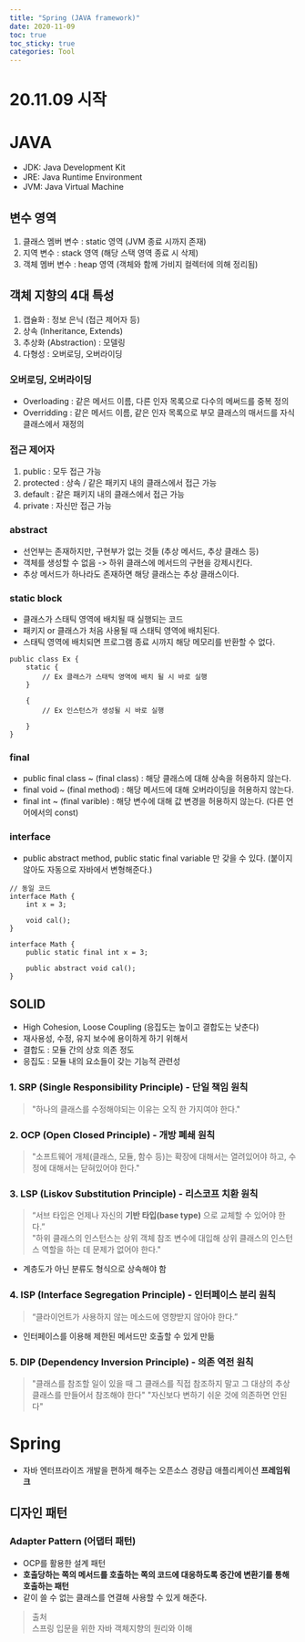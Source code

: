 ```yaml
---
title: "Spring (JAVA framework)"
date: 2020-11-09
toc: true
toc_sticky: true
categories: Tool
---
```


# 20.11.09 시작

# JAVA
- JDK: Java Development Kit
- JRE: Java Runtime Environment
- JVM: Java Virtual Machine
 
## 변수 영역
1. 클래스 멤버 변수 : static 영역 (JVM 종료 시까지 존재)
2. 지역 변수 : stack 영역 (해당 스택 영역 종료 시 삭제)
3. 객체 멤버 변수 : heap 영역 (객체와 함께 가비지 컬렉터에 의해 정리됨)

## 객체 지향의 4대 특성
1. 캡슐화 : 정보 은닉 (접근 제어자 등)
2. 상속 (Inheritance, Extends)
3. 추상화 (Abstraction) : 모델링 
4. 다형성 : 오버로딩, 오버라이딩

### 오버로딩, 오버라이딩
- Overloading : 같은 메서드 이름, 다른 인자 목록으로 다수의 메써드를 중복 정의
- Overridding : 같은 메서드 이름, 같은 인자 목록으로 부모 클래스의 매서드를 자식 클래스에서 재정의

### 접근 제어자
1. public : 모두 접근 가능
2. protected : 상속 / 같은 패키지 내의 클래스에서 접근 가능
3. default :  같은 패키지 내의 클래스에서 접근 가능
4. private : 자신만 접근 가능

### abstract
- 선언부는 존재하지만, 구현부가 없는 것들 (추상 메서드, 추상 클래스 등)
- 객체를 생성할 수 없음 -> 하위 클래스에 메서드의 구현을 강제시킨다.
- 추상 메서드가 하나라도 존재하면 해당 클래스는 추상 클래스이다.

### static block
- 클래스가 스태틱 영역에 배치될 때 실행되는 코드
- 패키지 or 클래스가 처음 사용될 때 스태틱 영역에 배치된다.
- 스태틱 영역에 배치되면 프로그램 종료 시까지 해당 메모리를 반환할 수 없다.

```
public class Ex {
    static {
        // Ex 클래스가 스태틱 영역에 배치 될 시 바로 실행
    }

    {
        // Ex 인스턴스가 생성될 시 바로 실행

    }   
}

```


### final
- public final class ~ (final class) : 해당 클래스에 대해 상속을 허용하지 않는다.
- final void ~ (final method) : 해당 메서드에 대해 오버라이딩을 허용하지 않는다.
- final int ~ (final varible) : 해당 변수에 대해 값 변경을 허용하지 않는다. (다른 언어에서의 const)

### interface
- public abstract method, public static final variable 만 갖을 수 있다. (붙이지 않아도 자동으로 자바에서 변형해준다.)

```
// 동일 코드
interface Math {
    int x = 3;

    void cal();
}

interface Math {
    public static final int x = 3;

    public abstract void cal();
}

```

## SOLID
- High Cohesion, Loose Coupling (응집도는 높이고 결합도는 낮춘다)
- 재사용성, 수정, 유지 보수에 용이하게 하기 위해서
- 결합도 : 모듈 간의 상호 의존 정도
- 응집도 : 모듈 내의 요소들이 갖는 기능적 관련성 

### 1. SRP (Single Responsibility Principle) - 단일 책임 원칙
> "하나의 클래스를 수정해야되는 이유는 오직 한 가지여야 한다."

### 2. OCP (Open Closed Principle) - 개방 폐쇄 원칙
> "소프트웨어 개체(클래스, 모듈, 함수 등)는 확장에 대해서는 열려있어야 하고, 수정에 대해서는 닫혀있어야 한다."

### 3. LSP (Liskov Substitution Principle) - 리스코프 치환 원칙
> “서브 타입은 언제나 자신의 __기반 타입(base type)__ 으로 교체할 수 있어야 한다.”   
> "하위 클래스의 인스턴스는 상위 객체 참조 변수에 대입해 상위 클래스의 인스턴스 역할을 하는 데 문제가 없어야 한다."
- 계층도가 아닌 분류도 형식으로 상속해야 함

### 4. ISP (Interface Segregation Principle) - 인터페이스 분리 원칙
> “클라이언트가 사용하지 않는 메소드에 영향받지 않아야 한다.”
- 인터페이스를 이용해 제한된 메서드만 호출할 수 있게 만듦

### 5. DIP (Dependency Inversion Principle) - 의존 역전 원칙
> "클래스를 참조할 일이 있을 때 그 클래스를 직접 참조하지 말고 그 대상의 추상 클래스를 만들어서 참조해야 한다"
> "자신보다 변하기 쉬운 것에 의존하면 안된다"



# Spring
- 자바 엔터프라이즈 개발을 편하게 해주는 오픈소스 경량급 애플리케이션 __프레임워크__

## 디자인 패턴

### Adapter Pattern (어댑터 패턴)
- OCP를 활용한 설계 패턴
- __호출당하는 쪽의 메서드를 호출하는 쪽의 코드에 대응하도록 중간에 변환기를 통해 호출하는 패턴__
- 같이 쓸 수 없는 클래스를 연결해 사용할 수 있게 해준다.







> 출처   
> 스프링 입문을 위한 자바 객체지향의 원리와 이해









